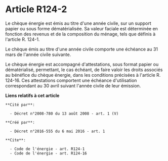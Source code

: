 # Article R124-2

Le chèque énergie est émis au titre d'une année civile, sur un support papier ou sous forme dématérialisée. Sa valeur faciale
est déterminée en fonction des revenus et de la composition du ménage, tels que définis à l'article R. 124-1. 

Le chèque émis au titre d'une année civile comporte une échéance au 31 mars de l'année civile suivante. 

Le chèque énergie est accompagné d'attestations, sous format papier ou dématérialisé, permettant, le cas échéant, de faire
valoir les droits associés au bénéfice du chèque énergie, dans les conditions précisées à l'article R. 124-16. Ces
attestations comportent une échéance d'utilisation correspondant au 30 avril suivant l'année civile de leur émission.

**Liens relatifs à cet article**

	**Cité par**:

	  - Décret n°2008-780 du 13 août 2008 - art. 1 (V)

	**Créé par**:

	  - Décret n°2016-555 du 6 mai 2016 - art. 1

	**Cite**:

	  - Code de l'énergie - art. R124-1
	  - Code de l'énergie - art. R124-16
